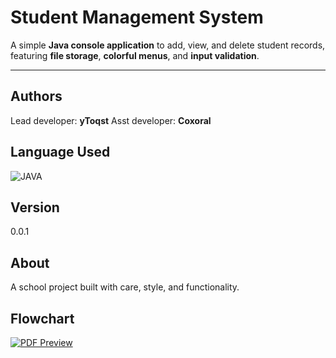 # Student Management System

A simple **Java console application** to add, view, and delete student records,  
featuring **file storage**, **colorful menus**, and **input validation**.

---

## Authors
Lead developer: **yToqst** 
Asst developer: **Coxoral**

## Language Used

![JAVA](https://img.shields.io/badge/JAVA-1a1a1a?style=for-the-badge&logo=java&logoColor=ff4d4d)
## Version
0.0.1

## About
A school project built with care, style, and functionality.

## Flowchart
[![PDF Preview](preview.png)](docs/report.pdf)
